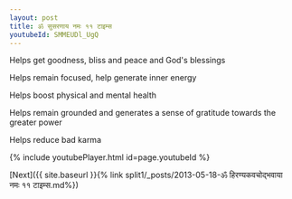 ```yaml
---
layout: post
title: ॐ सुसरणाय नमः ११ टाइम्स
youtubeId: SMMEUDl_UgQ
---
```

 
 
Helps get goodness, bliss and peace and God's blessings
 
Helps remain focused, help generate inner energy 
 
Helps boost physical and mental health 
 
Helps remain grounded and generates a sense of gratitude towards the greater power 
 
Helps reduce bad karma
 
 
 
 


{% include youtubePlayer.html id=page.youtubeId %}
 
[Next]({{ site.baseurl }}{% link  split1/_posts/2013-05-18-ॐ हिरण्यकवचोद्भवाया नमः ११ टाइम्स.md%})
 
